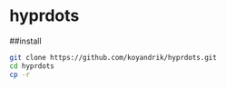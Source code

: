 # hyprdots

##install

```bash
git clone https://github.com/koyandrik/hyprdots.git
cd hyprdots
cp -r 
